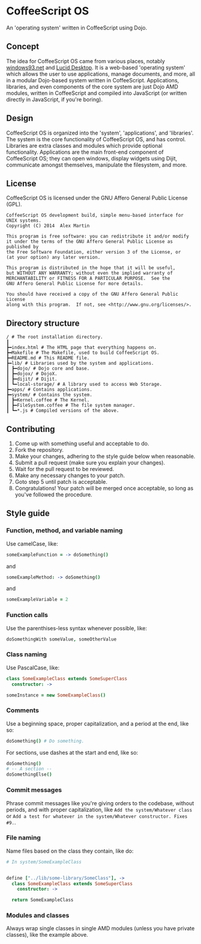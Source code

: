 # CoffeeScript OS
An 'operating system' written in CoffeeScript using Dojo.

## Concept
The idea for CoffeeScript OS came from various places, notably [windows93.net](http://www.windows93.net) and [Lucid Desktop](http://www.lucid-desktop.org). It is a web-based 'operating system' which allows the user to use applications, manage documents, and more, all in a modular Dojo-based system written in CoffeeScript. Applications, libraries, and even components of the core system are just Dojo AMD modules, written in CoffeeScript and compiled into JavaScript (or written directly in JavaScript, if you're boring).

## Design
CoffeeScript OS is organized into the 'system', 'applications', and 'libraries'. The system is the core functionality of CoffeeScript OS, and has control. Libraries are extra classes and modules which provide optional functionality. Applications are the main front-end component of CoffeeScript OS; they can open windows, display widgets using Dijit, communicate amongst themselves, manipulate the filesystem, and more.

## License

CoffeeScript OS is licensed under the GNU Affero General Public License (GPL).

```
CoffeeScript OS development build, simple menu-based interface for UNIX systems.
Copyright (C) 2014  Alex Martin

This program is free software: you can redistribute it and/or modify
it under the terms of the GNU Affero General Public License as published by
the Free Software Foundation, either version 3 of the License, or
(at your option) any later version.

This program is distributed in the hope that it will be useful,
but WITHOUT ANY WARRANTY; without even the implied warranty of
MERCHANTABILITY or FITNESS FOR A PARTICULAR PURPOSE.  See the
GNU Affero General Public License for more details.

You should have received a copy of the GNU Affero General Public License
along with this program.  If not, see <http://www.gnu.org/licenses/>.
```

## Directory structure

```
/ # The root installation directory.
┃
┣━index.html # The HTML page that everything happens on.
┣━Makefile # The Makefile, used to build CoffeeScript OS.
┣━README.md # This README file.
┣━lib/ # Libraries used by the system and applications.
┃ ┣━dojo/ # Dojo core and base.
┃ ┣━dojox/ # DojoX.
┃ ┣━dijit/ # Dijit.
┃ ┗━local-storage/ # A library used to access Web Storage.
┣━apps/ # Contains applications.
┣━system/ # Contains the system.
┃ ┣━Kernel.coffee # The Kernel.
┃ ┣━FileSystem.coffee # The file system manager.
┃ ┗━*.js # Compiled versions of the above.
```

## Contributing

1. Come up with something useful and acceptable to do.
2. Fork the repository.
3. Make your changes, adhering to the style guide below when reasonable.
4. Submit a pull request (make sure you explain your changes).
5. Wait for the pull request to be reviewed.
6. Make any necessary changes to your patch.
7. Goto step 5 until patch is acceptable.
8. Congratulations! Your patch will be merged once acceptable, so long as you've followed the procedure.

## Style guide

### Function, method, and variable naming

Use camelCase, like:

```coffeescript
someExampleFunction = -> doSomething()
```
and

```coffeescript
someExampleMethod: -> doSomething()
```

and

```coffeescript
someExampleVariable = 2
```

### Function calls

Use the parenthises-less syntax whenever possible, like:

```coffeescript
doSomethingWith someValue, someOtherValue
```

### Class naming

Use PascalCase, like:

```coffeescript
class SomeExampleClass extends SomeSuperClass
  constructor: ->

someInstance = new SomeExampleClass()
```

### Comments

Use a beginning space, proper capitalization, and a period at the end, like so:

```coffeescript
doSomething() # Do something.
```

For sections, use dashes at the start and end, like so:

```coffeescript
doSomething()
# -- A section --
doSomethingElse()
```

### Commit messages

Phrase commit messages like you're giving orders to the codebase, without periods, and with proper capitalization, like `Add the system/Whatever class` or `Add a test for whatever in the system/Whatever constructor. Fixes #9.`.

### File naming

Name files based on the class they contain, like do:

```coffeescript
# In system/SomeExampleClass


define ["../lib/some-library/SomeClass"], ->
  class SomeExampleClass extends SomeSuperClass
    constructor: ->

  return SomeExampleClass
```

### Modules and classes

Always wrap single classes in single AMD modules (unless you have private classes), like the example above.
